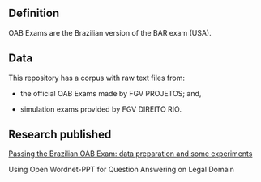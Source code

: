 
## Definition

OAB Exams are the Brazilian version of the BAR exam (USA).

## Data

This repository has a corpus with raw text files from:

+ the official OAB Exams made by FGV PROJETOS; and, 

+ simulation exams provided by FGV DIREITO RIO.

## Research published

[Passing the Brazilian OAB Exam: data preparation and some experiments](https://arxiv.org/abs/1712.05128)

Using Open Wordnet-PPT for Question Answering on Legal Domain
